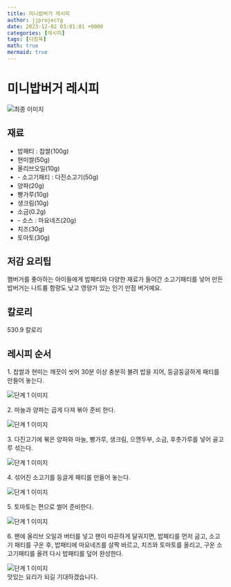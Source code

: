 ```yaml
---
title: 미니밥버거 레시피
author: jjprojectg
date: 2023-12-02 03:01:01 +0000
categories: [레시피]
tags: [다짐육]
math: true
mermaid: true
---
```

<meta name="og:type" content="website"/>
<meta charset="UTF-8"/>
<div class="header">
  <h1>미니밥버거 레시피</h1>
</div>

<div class="container my-4">
  <div class="row">
    <div class="col-12 col-md-6">
      <div class="recipe-image">
        <img src="http://www.foodsafetykorea.go.kr/uploadimg/cook/10_00438_2.png" class="step-image" alt="최종 이미지"/>
      </div>
    </div>
    <div class="col-12 col-md-6">
      <div class="ingredients">
        <h2>재료</h2>
        <ul class="card">
          <li> 밥패티 : 찹쌀(100g) </li>
          <li>  현미쌀(50g) </li>
          <li>  올리브오일(10g) </li>
          <li> - 소고기패티 : 다진소고기(50g) </li>
          <li>  양파(20g) </li>
          <li> 빵가루(10g) </li>
          <li>  생크림(10g) </li>
          <li> 소금(0.2g) </li>
          <li> - 소스 : 마요네즈(20g) </li>
          <li>  치즈(30g) </li>
          <li>  토마토(30g) </li>
</ul>
      </div>
    </div>
    <div class="col-12 col-md-6">
      <div class="ingredients">
        <h2>저감 요리팁</h2>
        <div class="card"> 
          <p>
            햄버거를 좋아하는 아이들에게 밥패티와 다양한 재료가 들어간 소고기패티를 넣어 만든 밥버거는 나트륨 함량도 낮고 영양가 있는 인기 만점 버거예요.
          </p>
        </div>
      </div>
      <div class="ingredients">
        <h2>칼로리</h2>
        <div class="card"> 
          <p>
            530.9 칼로리
          </p>
        </div>
      </div>
    </div>
  </div>

  <h2 class="my-4">레시피 순서</h2>
  <div class="card recipe-card">
    <div class="card-body recipe-step">
      <p class="card-text step-description">1. 찹쌀과 현미는 깨끗이 씻어 30분 이상
충분히 불려 밥을 지어, 둥글둥글하게
패티를 만들어 놓는다.</p>
      <img src="http://www.foodsafetykorea.go.kr/uploadimg/cook/20_00438_1.png" alt="단계 1 이미지" class="step-image"/>
    </div>
  </div>
  <div class="card recipe-card">
    <div class="card-body recipe-step">
      <p class="card-text step-description">2. 마늘과 양파는 곱게 다져 볶아 준비
한다.</p>
      <img src="http://www.foodsafetykorea.go.kr/uploadimg/cook/20_00438_2.png" alt="단계 1 이미지" class="step-image"/>
    </div>
  </div>
  <div class="card recipe-card">
    <div class="card-body recipe-step">
      <p class="card-text step-description">3. 다진고기에 볶은 양파와 마늘, 빵가루,
생크림, 으깬두부, 소금, 후춧가루를
넣어 골고루 섞는다.</p>
      <img src="http://www.foodsafetykorea.go.kr/uploadimg/cook/20_00438_3.png" alt="단계 1 이미지" class="step-image"/>
    </div>
  </div>
  <div class="card recipe-card">
    <div class="card-body recipe-step">
      <p class="card-text step-description">4. 섞어진 소고기를 둥글게 패티를 만들어
놓는다.</p>
      <img src="http://www.foodsafetykorea.go.kr/uploadimg/cook/20_00438_4.png" alt="단계 1 이미지" class="step-image"/>
    </div>
  </div>
  <div class="card recipe-card">
    <div class="card-body recipe-step">
      <p class="card-text step-description">5. 토마토는 편으로 썰어 준비한다.</p>
      <img src="http://www.foodsafetykorea.go.kr/uploadimg/cook/20_00438_5.png" alt="단계 1 이미지" class="step-image"/>
    </div>
  </div>
  <div class="card recipe-card">
    <div class="card-body recipe-step">
      <p class="card-text step-description">6. 팬에 올리브 오일과 버터를 넣고 팬이
따끈하게 달궈지면, 밥패티를 먼저
굽고, 소고기 패티를 구운 후, 밥패티에
마요네즈를 살짝 바르고, 치즈와
토마토를 올리고, 구운 소고기패티를
올려 다시 밥패티를 덮어 완성한다.</p>
      <img src="http://www.foodsafetykorea.go.kr/uploadimg/cook/20_00438_6.png" alt="단계 1 이미지" class="step-image"/>
    </div>
  </div>

</div>
맛있는 요리가 되길 기대하겠습니다.
